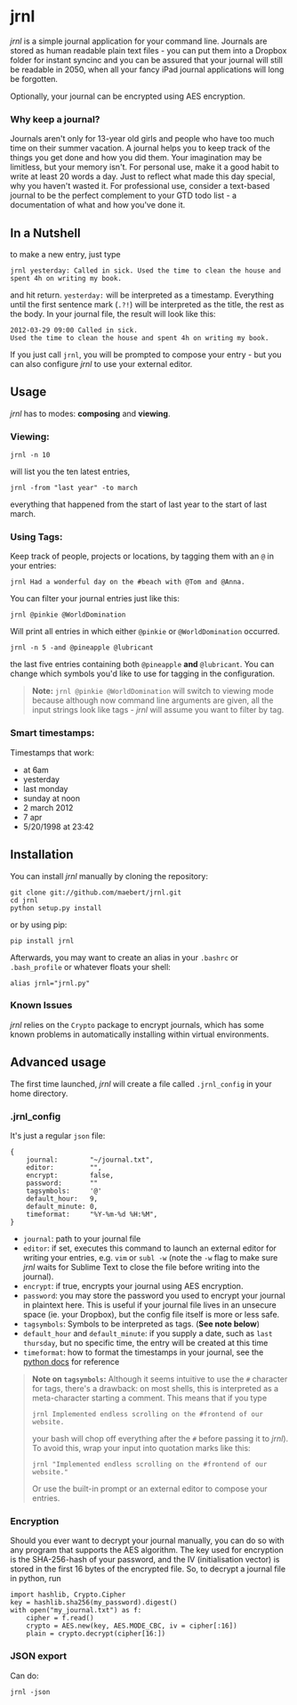 jrnl
====

*jrnl* is a simple journal application for your command line. Journals are stored as human readable plain text files - you can put them into a Dropbox folder for instant syncinc and you can be assured that your journal will still be readable in 2050, when all your fancy iPad journal applications will long be forgotten.

Optionally, your journal can be encrypted using AES encryption.

### Why keep a journal?

Journals aren't only for 13-year old girls and people who have too much time on their summer vacation. A journal helps you to keep track of the things you get done and how you did them. Your imagination may be limitless, but your memory isn't. For personal use, make it a good habit to write at least 20 words a day. Just to reflect what made this day special, why you haven't wasted it. For professional use, consider a text-based journal to be the perfect complement to your GTD todo list - a documentation of what and how you've done it.

In a Nutshell
-------------

to make a new entry, just type

    jrnl yesterday: Called in sick. Used the time to clean the house and spent 4h on writing my book.

and hit return. `yesterday:` will be interpreted as a timestamp. Everything until the first sentence mark (`.?!`) will be interpreted as the title, the rest as the body. In your journal file, the result will look like this:

    2012-03-29 09:00 Called in sick. 
    Used the time to clean the house and spent 4h on writing my book.

If you just call `jrnl`, you will be prompted to compose your entry - but you can also configure _jrnl_ to use your external editor.

Usage
-----

_jrnl_ has to modes: __composing__ and __viewing__. 

### Viewing:

    jrnl -n 10   

will list you the ten latest entries,

    jrnl -from "last year" -to march   

everything that happened from the start of last year to the start of last march. 

### Using Tags:

Keep track of people, projects or locations, by tagging them with an `@` in your entries:

    jrnl Had a wonderful day on the #beach with @Tom and @Anna.

You can filter your journal entries just like this:

    jrnl @pinkie @WorldDomination

Will print all entries in which either `@pinkie` or `@WorldDomination` occurred.

    jrnl -n 5 -and @pineapple @lubricant

the last five entries containing both `@pineapple` __and__ `@lubricant`. You can change which symbols you'd like to use for tagging in the configuration.

> __Note:__ `jrnl @pinkie @WorldDomination` will switch to viewing mode because although now command line arguments are given, all the input strings look like tags - _jrnl_ will assume you want to filter by tag. 

### Smart timestamps:

Timestamps that work:

* at 6am
* yesterday
* last monday
* sunday at noon
* 2 march 2012
* 7 apr
* 5/20/1998 at 23:42

Installation
------------

You can install _jrnl_ manually by cloning the repository:

    git clone git://github.com/maebert/jrnl.git
    cd jrnl
    python setup.py install

or by using pip:

    pip install jrnl

Afterwards, you may want to create an alias in your `.bashrc` or `.bash_profile` or whatever floats your shell:

    alias jrnl="jrnl.py"

### Known Issues

_jrnl_ relies on the `Crypto` package to encrypt journals, which has some known problems in automatically installing within virtual environments.

Advanced usage
--------------

The first time launched, _jrnl_ will create a file called `.jrnl_config` in your home directory.

### .jrnl_config

It's just a regular `json` file:

    {
        journal:        "~/journal.txt",
        editor:         "",
        encrypt:        false,
        password:       ""
        tagsymbols:     '@'
        default_hour:   9,
        default_minute: 0,
        timeformat:     "%Y-%m-%d %H:%M",
    }

 - `journal`: path to  your journal file
 - `editor`: if set, executes this command to launch an external editor for writing your entries, e.g. `vim` or `subl -w` (note the `-w` flag to make sure _jrnl_ waits for Sublime Text to close the file before writing into the journal).
 - `encrypt`: if true, encrypts your journal using AES encryption.
 - `password`: you may store the password you used to encrypt your journal in plaintext here. This is useful if your journal file lives in an unsecure space (ie. your Dropbox), but the config file itself is more or less safe.
 - `tagsymbols`: Symbols to be interpreted as tags. (__See note below__)
 - `default_hour` and `default_minute`: if you supply a date, such as `last thursday`, but no specific time, the entry will be created at this time
 - `timeformat`: how to format the timestamps in your journal, see the [python docs](http://docs.python.org/library/time.html#time.strftime) for reference


> __Note on `tagsymbols`:__ Although it seems intuitive to use the `#` character for tags, there's a drawback: on most shells, this is interpreted as a meta-character starting a comment. This means that if you type
> 
>     jrnl Implemented endless scrolling on the #frontend of our website.
>
> your bash will chop off everything after the `#` before passing it to _jrnl_). To avoid this, wrap your input into quotation marks like this:
> 
>     jrnl "Implemented endless scrolling on the #frontend of our website."
> 
> Or use the built-in prompt or an external editor to compose your entries.

### Encryption

Should you ever want to decrypt your journal manually, you can do so with any program that supports the AES algorithm. The key used for encryption is the SHA-256-hash of your password, and the IV (initialisation vector) is stored in the first 16 bytes of the encrypted file. So, to decrypt a journal file in python, run

    import hashlib, Crypto.Cipher
    key = hashlib.sha256(my_password).digest()
    with open("my_journal.txt") as f:
        cipher = f.read()
        crypto = AES.new(key, AES.MODE_CBC, iv = cipher[:16])
        plain = crypto.decrypt(cipher[16:])

### JSON export

Can do:

    jrnl -json
